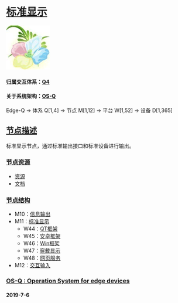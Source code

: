 ﻿# [标准显示](https://github.com/OS-Q/M11) 
[![sites](OS-Q/OS-Q.png)](http://www.OS-Q.com)
#### 归属交互体系：[Q4](https://github.com/OS-Q/Q4)
#### 关于系统架构：[OS-Q](https://github.com/OS-Q/OS-Q)
Edge-Q -> 体系 Q[1,4] -> 节点 M[1,12] -> 平台 W[1,52] -> 设备 D[1,365]
## [节点描述](https://github.com/OS-Q/M11/wiki)

标准显示节点，通过标准输出接口和标准设备进行输出。

### [节点资源](https://github.com/OS-Q/M11)

* [资源](src/)
* [文档](docs/)

### [节点结构](https://github.com/OS-Q/Q4)

* M10：[信息输出](https://github.com/OS-Q/M10)
* M11：[标准显示](https://github.com/OS-Q/M11)
    * W44：[QT框架](https://github.com/OS-Q/W44)
    * W45：[安卓框架](https://github.com/OS-Q/W45)
    * W46：[Win框架](https://github.com/OS-Q/W46)
    * W47：[穿戴显示](https://github.com/OS-Q/W47)
    * W48：[网页服务](https://github.com/OS-Q/W48)
* M12：[交互输入](https://github.com/OS-Q/M12)

### [OS-Q : Operation System for edge devices](http://www.OS-Q.com/Edge/M11)
####  2019-7-6